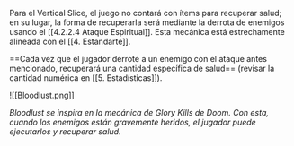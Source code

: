
Para el Vertical Slice, el juego no contará con ítems para recuperar salud; en su lugar, la forma de recuperarla será mediante la derrota de enemigos usando el [[4.2.2.4 Ataque Espiritual]]. Esta mecánica está estrechamente alineada con el [[4. Estandarte]].

==Cada vez que el jugador derrote a un enemigo con el ataque antes mencionado, recuperará una cantidad específica de salud== (revisar la cantidad numérica en [[5. Estadísticas]]).

![[Bloodlust.png]]

*Bloodlust se inspira en la mecánica de Glory Kills de Doom. Con esta, cuando los enemigos están gravemente heridos, el jugador puede ejecutarlos y recuperar salud.*
